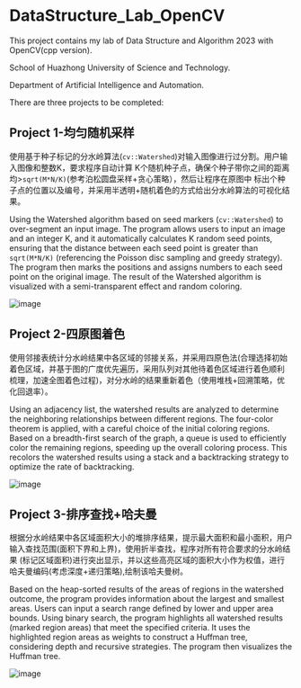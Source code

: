 # DataStructure_Lab_OpenCV
This project contains my lab of Data Structure and Algorithm 2023 with OpenCV(cpp version).

School of Huazhong University of Science and Technology.

Department of Artificial Intelligence and Automation.

There are three projects to be completed:

## Project 1-均匀随机采样

使用基于种子标记的分水岭算法(`cv::Watershed`)对输入图像进行过分割。用户输入图像和整数K，要求程序自动计算
K个随机种子点，确保个种子带你之间的距离均>`sqrt(M*N/K)`(参考泊松圆盘采样+贪心策略），然后让程序在原图中
标出个种子点的位置以及编号，并采用半透明+随机着色的方式给出分水岭算法的可视化结果。

Using the Watershed algorithm based on seed markers (`cv::Watershed`) to over-segment an input image. 
The program allows users to input an image and an integer K, and it automatically calculates K random seed points, 
ensuring that the distance between each seed point is greater than `sqrt(M*N/K)` (referencing the Poisson disc sampling and greedy strategy). 
The program then marks the positions and assigns numbers to each seed point on the original image. The result of the Watershed algorithm is 
visualized with a semi-transparent effect and random coloring.

![image](https://github.com/Windblowing-china/DataStructure_Lab_OpenCV/assets/60433594/519d0267-103f-4681-a93a-854c51403a14)


## Project 2-四原图着色

使用邻接表统计分水岭结果中各区域的邻接关系，并采用四原色法(合理选择初始着色区域，并基于图的广度优先遍历，采用队列对其他待着色区域进行着色顺利
梳理，加速全图着色过程)，对分水岭的结果重新着色（使用堆栈+回溯策略，优化回退率）。

Using an adjacency list, the watershed results are analyzed to determine the neighboring relationships between different regions. The four-color theorem is applied, with a careful choice of the initial coloring regions. Based on a breadth-first search of the graph, a queue is used to efficiently color the remaining regions, speeding up the overall coloring process. This recolors the watershed results using a stack and a backtracking strategy to optimize the rate of backtracking.

![image](https://github.com/Windblowing-china/DataStructure_Lab_OpenCV/assets/60433594/eb382c5f-5f25-4995-84d9-86d7607165aa)


## Project 3-排序查找+哈夫曼

根据分水岭结果中各区域面积大小的堆排序结果，提示最大面积和最小面积，用户输入查找范围(面积下界和上界)，使用折半查找，程序对所有符合要求的分水岭结果
(标记区域面积)进行突出显示，并以这些高亮区域的面积大小作为权值，进行哈夫曼编码(考虑深度+递归策略),绘制该哈夫曼树。

Based on the heap-sorted results of the areas of regions in the watershed outcome, the program provides information about the largest and smallest areas. Users can input a search range defined by lower and upper area bounds. Using binary search, the program highlights all watershed results (marked region areas) that meet the specified criteria. It uses the highlighted region areas as weights to construct a Huffman tree, considering depth and recursive strategies. The program then visualizes the Huffman tree.

![image](https://github.com/Windblowing-china/DataStructure_Lab_OpenCV/assets/60433594/6119c262-70fc-459e-a337-4e5a4d04698b)
